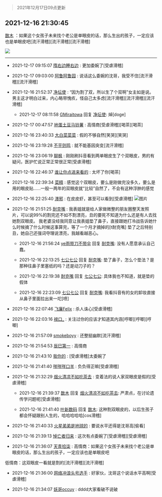 > 2021年12月17日09点更新
<link rel="stylesheet" href="https://cdn.jsdelivr.net/gh/taotie6/sampleJSON@main/css/photo_show.css">
<meta name="referrer" content="no-referrer" />


 ## 2021-12-16 21:30:45 

 [㪚木](https://www.coolapk.com/feed/32172995?shareKey=MmU1NTY4ZjE3ZTMxNjFiYjQ1YjY~) ：如果这个女孩子未来找个老公是单眼皮的话，那么生出的孩子，一定应该也是单眼皮吧[流汗滑稽][流汗滑稽][流汗滑稽] 

<div class="album">
<img class="img-item" src="https://image.coolapk.com/feed/2019/0507/23/1081091_4586_1095@230x167.gif" />
</div>

 ------- 

- 2021-12-17 09:15:07 [隋右边睡右边](uid=3621699) : 更加委婉了[受虐滑稽] 

- 2021-12-17 09:03:00 [阿鲁阿鲁园](uid=8744023) : 说话这么委婉的沈哥，我受不住[流汗滑稽][流汗滑稽] 

- 2021-12-16 21:52:37 [净坛使](uid=1518317) : “因为割了双，所以生了个双啊”女主如是说。男主这才明白过来，内心略带愧疚，怪自己太多虑[流汗滑稽][流汗滑稽][流汗滑稽] 

    - 2021-12-17 08:11:58 [GMiraitowa](uid=1085366) 回复 [净坛使](uid=1518317): 焯[doge] 

- 2021-12-17 00:47:57 [地蛋土豆马铃薯](uid=3648294) : 高情商[受虐滑稽][喝茶][喝茶] 

- 2021-12-16 23:40:33 [大白菜菜菜](uid=2081020) : 假的不够自然[笑哭][笑哭] 

- 2021-12-16 23:19:28 [不平则鸣](uid=6940259) : 就不能基因突变[流汗滑稽] 

- 2021-12-16 23:06:19 [聊枫](uid=2408757) : 刚刚刷抖音看到两单眼皮生了个双眼皮，男的有疑问，医护忙说正常正常很正常[受虐滑稽] 

- 2021-12-16 22:46:37 [谁让你点进来看的](uid=1348471) : 太坏了你[喝茶] 

- 2021-12-16 22:39:34 [菜精](uid=2075001) : 感觉这个双眼皮，要么是刚做完没多久，要么是用的眼皮贴……一般一两年的双眼皮就“比较”自然了，不会有这种浮肿的感觉 

- 2021-12-16 22:25:40 [濹邪](uid=1210426) : 在皮皮虾，甚至可以看到[受虐滑稽] ![图片](https://image.coolapk.com/feed/2021/1216/22/1210426_0bf75fa7_4739_8022_856@1080x2400.jpeg)

- 2021-12-16 21:51:25 [耐克嘴](uid=2731345) : 我表姐就是给人家做微整的朋友圈整天发照片，可以说99%的割完还不如不割漂亮，丑的要死不知道为什么还是有人去找她割双眼皮。
我老婆没经我同意让我表姐垫了鼻子，直接跟她打冷战告诉她什么时候摘了什么时候这事算完，等了一个月才摘掉的[t耐克嘴]
垫了之后特别丑，她自己还强词夺理说漂亮<!--break-->，我越看越恶心。 

    - 2021-12-16 21:56:24 [ye雨带刀不带伞](uid=1719173) 回复 [耐克嘴](uid=2731345): 没有人愿意承认自己蠢。 

    - 2021-12-16 22:13:25 [七公七公](uid=1763604) 回复 [耐克嘴](uid=2731345): 垫了鼻子，怎么个垫法？是那种往鼻子里塞纸的吗？还是动刀子的？ 

    - 2021-12-16 22:19:38 [耐克嘴](uid=2731345) 回复 [七公七公](uid=1763604): 具体我也不知道，就是垫的假体 

    - 2021-12-16 22:23:09 [七公七公](uid=1763604) 回复 [耐克嘴](uid=2731345): 我看抖音有的女的卸妆直接从鼻子里面拉出来一坨[喷] 

- 2021-12-16 22:07:46 [飞廉Felix](uid=900024) : 杀人诛心[受虐滑稽] 

- 2021-12-16 22:03:16 [禄口_](uid=1005884) : 关注过你的应该才知道其内涵[哼唧][哼唧][哼唧] 

- 2021-12-16 21:57:09 [smokeboyy](uid=2528202) : 还整挺幽默[流汗滑稽] 

- 2021-12-16 21:54:53 [辰巳第一](uid=2015674) : 高情商 

- 2021-12-16 21:43:10 [我你的](uid=3530668) : [受虐滑稽]太委婉了 

- 2021-12-16 21:41:40 [咩咩咩口羊](uid=648903) : 负负得正嘛[受虐滑稽] 

- 2021-12-16 21:32:29 [烟火清凉不如吃茶去](uid=4279524) : 变着法的说人家双眼皮是假的[受虐滑稽] 

    - 2021-12-16 21:39:37 [㪚木](uid=1081091) 回复 [烟火清凉不如吃茶去](uid=4279524): 严肃点，在讨论遗传学问题呢[受虐滑稽] 

    - 2021-12-16 21:41:40 [叶新数码](uid=4087136) 回复 [㪚木](uid=1081091): 这种割双眼皮的，以后生孩子都会怀疑跟别人生的，哈哈哈哈哈[cos滑稽] 

- 2021-12-16 21:40:33 [火星弟弟是地球的](uid=488632) : 要说水平还得是沈哥高[偷看] 

- 2021-12-16 21:39:13 [悼亡者归来](uid=2627573) : 这次有点委婉了[受虐滑稽][受虐滑稽] 

- 2021-12-16 21:36:07 [天青拾柒](uid=2874164) : 高情商：如果这个女孩子未来找个老公是单眼皮的话，那么生出的孩子，一定应该也是单眼皮吧

低情商：这双眼皮一看就是割的[流汗滑稽][流汗滑稽] 

- 2021-12-16 21:36:00 [网络冲浪头号选手](uid=1864467) : 好家伙，沈哥这个说话水平高啊[受虐滑稽] 

- 2021-12-16 21:34:07 [妖哥occuy](uid=1388591) : dddd大家看破不说破 

